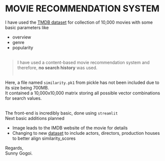 # MOVIE RECOMMENDATION SYSTEM

I have used the [TMDB dataset](https://www.kaggle.com/datasets/ahsanaseer/top-rated-tmdb-movies-10k) for collection of 10,000 movies with some basic parameters like <br>
- overview
- genre
- popularity <br> <br>

> I have used a content-based movie recommendation system and therefore, **no search history** was used. <br><br>

Here, a file named `similarity.pk1` from pickle has not been included due to its size being 700MB. <br>
It contained a 10,000x10,000 matrix storing all possible vector combinations for search values. <br> <br>

The front-end is incredibly basic, done using `streamlit` <br>
Next basic additions planned<br>
- Image leads to the IMDB website of the movie for details
- Changing to new [dataset](https://www.kaggle.com/datasets/tmdb/tmdb-movie-metadata) to include actors, directors, production houses to better align similarity_scores

Regards,<br>
Sunny Gogoi.
